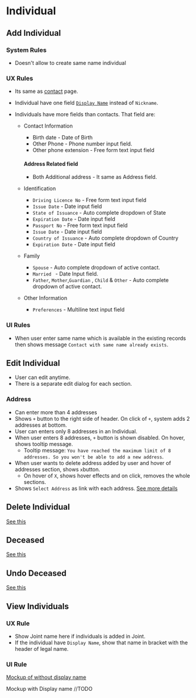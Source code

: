 # Individual



## Add Individual

### System Rules

- Doesn't allow to create same name individual

### UX Rules

- Its same as [contact](../contact-company/contact-requirements.md) page. 

- Individual have one field [`Display Name`](./display-name.md#system-rule) instead of `Nickname`. 

- Individuals have more fields than contacts. That field are: 

  - Contact Information

    - Birth date - Date of Birth
    - Other Phone - Phone number input field.
    - Other phone extension - Free form text input field

    #### Address Related field

    - Both Additional address - It same as Address field. 

  - Identification

    - `Driving Licence No` - Free form text input field
    - `Issue Date` - Date input field
    - `State of Issuance` - Auto complete dropdown of State
    - `Expiration Date` - Date input field
    - `Passport No` - Free form text input field
    - `Issue Date` - Date input field
    - `Country of Issuance` - Auto complete dropdown of Country
    - `Expiration Date` - Date input field

  - Family

    - `Spouse` - Auto complete dropdown of active contact.
    - `Married ` - Date Input field.
    - `Father`, `Mother`,`Guardian` , `Child`  & `Other` - Auto complete dropdown of active contact.

  - Other Information
    
    - `Preferences` - Multiline text input field

### UI Rules

- When user enter same name which is available in the existing records then shows message `Contact with same name already exists`.



## Edit Individual

- User can edit anytime. 
- There is a separate edit dialog for each section.

### Address
- Can enter more than 4 addresses
- Shows `+` button to the right side of header. On click of `+`, system adds 2 addresses at bottom.
- User can enters only 8 addresses in an Individual. 
- When user enters 8 addresses, `+` button is shown disabled. On hover, shows tooltip message.
  - Tooltip message: `You have reached the maximum limit of 8 addresses. So you won't be able to add a new address`.
- When user wants to delete address added by user and hover of addresses section, shows `x`button. 
  - On hover of `X`, shows hover effects and on click, removes the whole sections.
- Shows `Select Address` as link with each address. [See more details]()



## Delete Individual

[See this](../legal-entities/deceased-terminated-legal-entity.md#individual)

## Deceased 

[See this](../legal-entities/deceased-terminated-legal-entity.md#individual)

## Undo Deceased 

[See this](../legal-entities/deceased-terminated-legal-entity.md#individual)


## View Individuals

### UX Rule

- Show Joint name here if individuals is added in Joint.
- If the individual have `Display Name`, show that name in bracket with the header of legal name. 

### UI Rule

[Mockup of without display name](https://drive.google.com/file/d/1uBjZ1CoajLcMzPbp86uzStMiHirvZIS0/view?usp=sharing) 

Mockup with Display name //TODO

